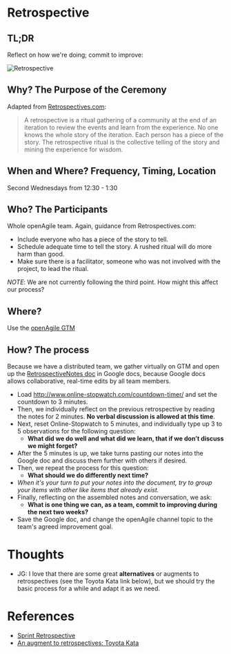 # Retrospective

## TL;DR

Reflect on how we're doing; commit to improve:

![Retrospective](http://hakanforss.files.wordpress.com/2012/04/slide5_thumb.png?w=644&h=484)

## Why? The Purpose of the Ceremony

Adapted from [Retrospectives.com](http://www.retrospectives.com):

> A retrospective is a ritual gathering of a community at the end of an iteration to review the events and learn from the experience. No one knows the whole story of the iteration. Each person has a piece of the story. The retrospective ritual is the collective telling of the story and mining the experience for wisdom.

## When and Where? Frequency, Timing, Location

Second Wednesdays from 12:30 - 1:30


## Who? The Participants

Whole openAgile team. Again, guidance from Retrospectives.com:

* Include everyone who has a piece of the story to tell.
* Schedule adequate time to tell the story. A rushed ritual will do more harm than good.
* Make sure there is a facilitator, someone who was not involved with the project, to lead the ritual.

*NOTE*: We are not currently following the third point. How might this affect our process? 

## Where?

Use the [openAgile GTM](https://github.com/versionone/openAgile/blob/master/VersionOne/Ceremonies/DailyStandup.md#gotomeeting-info)

## How? The process

Because we have a distributed team, we gather virtually on GTM and open up the [RetrospectiveNotes doc](https://docs.google.com/document/d/10UUyv5NTsjhgUcglRtVDWIdTJXRlc8HdwzQxpVMPpwI/edit?usp=sharing) in Google docs, because Google docs allows collaborative, real-time edits by all team members.

* Load http://www.online-stopwatch.com/countdown-timer/ and set the countdown to 3 minutes.
* Then, we individually reflect on the previous retrospective by reading the notes for 2 minutes. **No verbal discussion is allowed at this time**.
* Next, reset Online-Stopwatch to 5 minutes, and individually type up 3 to 5 observations for the following question: 
    * **What did we do well and what did we learn, that if we don’t discuss we might forget?**
* After the 5 minutes is up, we take turns pasting our notes into the Google doc and discuss them further with others if desired.
* Then, we repeat the process for this question:
    * **What should we do differently next time?**
* *When it's your turn to put your notes into the document, try to group your items with other like items that already exist.*
* Finally, reflecting on the assembled notes and conversation, we ask: 
    * **What is one thing we can, as a team, commit to improving during the next two weeks?**
* Save the Google doc, and change the openAgile channel topic to the team's agreed improvement goal.

# Thoughts

* JG: I love that there are some great **alternatives** or augments to retrospectives (see the Toyota Kata link below), 
but we should try the basic process for a while and adapt it as we need.

# References

* [Sprint Retrospective](http://www.mountaingoatsoftware.com/scrum/sprint-retrospective/)
* [An augment to retrospectives: Toyota Kata](http://hakanforss.wordpress.com/2012/04/25/agile-lego-toyota-kata-an-alternative-to-retrospectives/)
